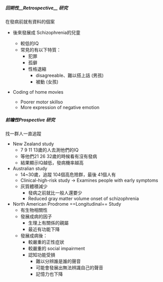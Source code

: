 ##### 回朔性__Retrospective__ 研究 
在發病前就有資料的個案
- 後來發展成 Schizophrenia的兒童
	- 較低的IQ
	- 常見的有以下特質：
		- 犯罪
		- 孤僻
		- 性格退縮
			- disagreeable、難以搭上話 (男孩)
			- 被動 (女孩)

- Coding of home movies
	- Poorer motor skillso
	- More expression of negative emotion

##### 前瞻性Prospective 研究
找一群人一直追蹤
- New Zealand study
	- 7 9 11 13歲的人去測他們的IQ
	- 等他們21 26 32歲的時候看有沒有發病
	- 結果顯示IQ越低，發病機率越高
- Australian study
	- 14~30歲，追蹤 104個高危險群，最後 41個人有
	- Clinical-high-risk study -> Examines people with early symptoms
	- 灰質體積減少
		- 發病之前就比一般人還要少
		- Reduced gray matter volume onset of schizophrenia
- North American Prodrome ==Longitudinal== Study
	- 有生物相關性
	- 發展成病的因子
		- 生理上有關係的親屬
		- 最近有功能下降
	- 發展成病後：
		- 較嚴重的正性症狀
		- 較嚴重的 social impairment
		- 認知功能受損
			- 難以分辨誰是誰的聲音
			- 可能會發展出無法辨識自己的聲音
			- 記憶力也下降